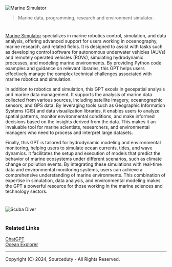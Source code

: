 ![Marine Simulator](https://github.com/user-attachments/assets/0f1fe7e5-5295-415d-9ae2-a2019934f32a)

> Marine data, programming, research and environment simulator. 

#

[Marine Simulator]() specializes in marine robotics control, simulation, and data analysis, offering advanced support for users working in oceanography, marine research, and related fields. It is designed to assist with tasks such as developing control software for autonomous underwater vehicles (AUVs) and remotely operated vehicles (ROVs), simulating hydrodynamic processes, and modeling marine environments. By providing Python code examples and guidance on relevant libraries, this GPT helps users effectively manage the complex technical challenges associated with marine robotics and simulation.

In addition to robotics and simulation, this GPT excels in geospatial analysis and marine data management. It supports the analysis of marine data collected from various sources, including satellite imagery, oceanographic sensors, and GPS data. By leveraging tools such as Geographic Information Systems (GIS) and data visualization libraries, it enables users to analyze spatial patterns, monitor environmental conditions, and make informed decisions based on the insights derived from the data. This makes it an invaluable tool for marine scientists, researchers, and environmental managers who need to process and interpret large datasets.

Finally, this GPT is tailored for hydrodynamic modeling and environmental monitoring, helping users to simulate ocean currents, tides, and wave dynamics. It facilitates the setup and execution of models that predict the behavior of marine ecosystems under different scenarios, such as climate change or pollution events. By integrating these simulations with real-time data and environmental monitoring systems, users can achieve a comprehensive understanding of marine environments. This combination of expertise in simulation, data analysis, and environmental modeling makes the GPT a powerful resource for those working in the marine sciences and technology sectors.

#

![Scuba Diver](https://github.com/user-attachments/assets/aa7d3b77-5837-4aec-8af4-3f4e4fa6b747)

#
### Related Links

[ChatGPT](https://github.com/sourceduty/ChatGPT)
<br>
[Ocean Explorer](https://chat.openai.com/g/g-hyNbtFC9h-ocean-explorer)

***
Copyright (C) 2024, Sourceduty - All Rights Reserved.
